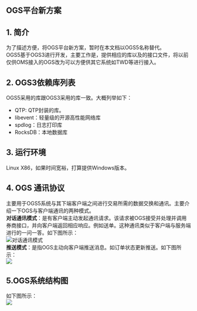 ## OGS平台新方案 ##
## 1. 简介 ##
为了描述方便，将OGS平台新方案，暂时在本文档以OGS5名称替代。  
OGS5基于OGS3进行开发，主要工作是，提供相应的库以及的接口文件，将以前仅供OMS接入的OGS改为可以方便供其它系统如TWD等进行接入。
## 2. OGS3依赖库列表 ##
OGS5采用的库跟OGS3采用的库一致。大概列举如下：  
- QTP: QTP封装的库。  
- libevent：轻量级的开源高性能网络库  
- spdlog：日志打印库  
- RocksDB：本地数据库
## 3. 运行环境 ##
Linux X86，如果时间宽裕，打算提供Windows版本。
## 4. OGS 通讯协议 ##
主要用于OGS5系统与其下端客户端之间进行交易所需的数据交换和通讯。主要介绍一下OGS与客户端通讯的两种模式。  
**对话通讯模式**：是有客户端主动发起通讯请求。该请求被OGS接受并处理并调用券商接口，并向客户端返回相应响应。例如送单。这种通讯类似于客户端与服务端进行的一问一答。如下图所示：  
![对话通讯模式](http://i.imgur.com/15QubaI.png)  
**推送模式**：是指OGS主动向客户端推送消息。如订单状态更新推送。如下图所示：  
![](http://i.imgur.com/gwBhjzT.png)   

## 5.OGS系统结构图 ##
如下图所示：  
![](http://i.imgur.com/E0KlYch.png)  
